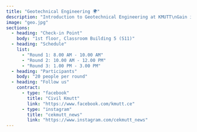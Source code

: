 ```yaml
---
title: "Geotechnical Engineering 🌍"
description: "Introduction to Geotechnical Engineering at KMUTT\nGain insight into career paths in geotechnical fields and understand the importance of foundation work in engineering careers.\n\n📌 Activity Highlights:\n• Introduction to geotechnical engineering and related career opportunities\n• Learn about soil reinforcement techniques\n• Study and understand pile foundation systems"
image: "geo.jpg"
sections:
  - heading: "Check-in Point"
    body: "1st floor, Classroom Building 5 (S11)"
  - heading: "Schedule"
    list:
      - "Round 1: 8.00 AM - 10.00 AM"
      - "Round 2: 10.00 AM - 12.00 PM"
      - "Round 3: 1.00 PM - 3.00 PM"
  - heading: "Participants"
    body: "20 people per round"
  - heading: "Follow us"
    contract:
      - type: "facebook"
        title: "Civil Kmutt"
        link: "https://www.facebook.com/kmutt.ce"
      - type: "instagram"
        title: "cekmutt_news"
        link: "https://www.instagram.com/cekmutt_news"
---
```

